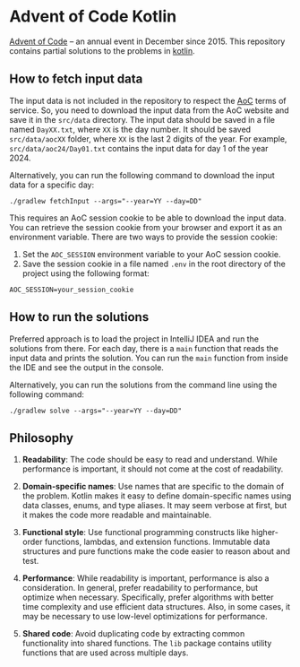 # Advent of Code Kotlin

[Advent of Code][aoc] – an annual event in December since 2015.
This repository contains partial solutions to the problems in [kotlin].

## How to fetch input data

The input data is not included in the repository to respect the [AoC][aoc] terms of service.
So, you need to download the input data from the AoC website and save it in the `src/data` directory.
The input data should be saved in a file named `DayXX.txt`, where `XX` is the day number.
It should be saved `src/data/aocXX` folder, where `XX` is the last 2 digits of the year.
For example, `src/data/aoc24/Day01.txt` contains the input data for day 1 of the year 2024.

Alternatively, you can run the following command to download the input data for a specific day:

```shell
./gradlew fetchInput --args="--year=YY --day=DD"
```

This requires an AoC session cookie to be able to download the input data.
You can retrieve the session cookie from your browser and export it as an environment variable.
There are two ways to provide the session cookie:

1. Set the `AOC_SESSION` environment variable to your AoC session cookie.
2. Save the session cookie in a file named `.env` in the root directory of the project using the following format:

```
AOC_SESSION=your_session_cookie
```

## How to run the solutions

Preferred approach is to load the project in IntelliJ IDEA and run the solutions from there.
For each day, there is a `main` function that reads the input data and prints the solution.
You can run the `main` function from inside the IDE and see the output in the console.

Alternatively, you can run the solutions from the command line using the following command:

```shell
./gradlew solve --args="--year=YY --day=DD"
```

## Philosophy

1. **Readability**: The code should be easy to read and understand. 
While performance is important, it should not come at the cost of readability.

2. **Domain-specific names**: Use names that are specific to the domain of the problem.
Kotlin makes it easy to define domain-specific names using data classes, enums, and type aliases.
It may seem verbose at first, but it makes the code more readable and maintainable.

3. **Functional style**: Use functional programming constructs like higher-order functions, lambdas, and extension functions.
Immutable data structures and pure functions make the code easier to reason about and test.

4. **Performance**: While readability is important, performance is also a consideration.
In general, prefer readability to performance, but optimize when necessary.
Specifically, prefer algorithms with better time complexity and use efficient data structures.
Also, in some cases, it may be necessary to use low-level optimizations for performance.

5. **Shared code**: Avoid duplicating code by extracting common functionality into shared functions.
The `lib` package contains utility functions that are used across multiple days.

[aoc]: https://adventofcode.com
[kotlin]: https://kotlinlang.org
